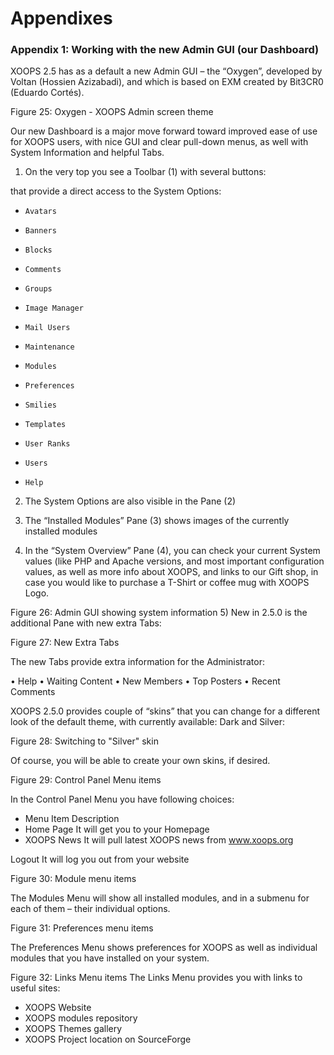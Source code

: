 # Appendixes

### Appendix 1: Working with the new Admin GUI (our Dashboard)


XOOPS 2.5 has as a default a new Admin GUI – the “Oxygen”, developed by Voltan (Hossien Azizabadi), and which is based on EXM created by Bit3CR0 (Eduardo Cortés).

 

Figure 25: Oxygen - XOOPS Admin screen theme

Our new Dashboard is a major move forward toward improved ease of use for XOOPS users, with nice GUI and clear pull-down menus, as well with System Information and helpful Tabs.

1) On the very top you see a Toolbar (1) with several buttons:
 
that provide a direct access to the System Options:

-	  Avatars
-	  Banners 
-	  Blocks 
-	  Comments 
-	  Groups 
-	  Image Manager
-	  Mail Users
-	  Maintenance
-	  Modules
-	  Preferences
-	  Smilies
-	  Templates
-	  User Ranks
-	  Users
-	  Help

2) The System Options are also visible in the Pane (2) 

3) The “Installed Modules” Pane (3) shows images of the currently installed modules

4) In the “System Overview” Pane (4),  you can check your current System values (like PHP and Apache versions, and most important configuration values, as well as more info about XOOPS, and links to our Gift shop, in case you would like to purchase a T-Shirt or coffee mug with XOOPS Logo.

  

Figure 26: Admin GUI showing system information
5) New in 2.5.0 is the additional Pane with new extra Tabs:
 
Figure 27: New Extra Tabs

The new Tabs provide extra information for the Administrator:

•	  Help 
•	  Waiting Content 
•	  New Members 
•	  Top Posters 
•	  Recent Comments 


XOOPS 2.5.0 provides couple of “skins” that you can change for a different look of the default theme, with currently available: Dark and Silver: 

  

Figure 28: Switching to "Silver" skin

Of course, you will be able to create your own skins, if desired.

  

Figure 29: Control Panel Menu items

In the Control Panel Menu you have following choices:


- Menu Item	Description
- Home Page	It will get you to your Homepage
- XOOPS News	It will pull latest XOOPS news from www.xoops.org 


Logout	It will log you out from your website



  

Figure 30: Module menu items

The Modules Menu will show all installed modules, and in a submenu for each of them – their individual options.

  

Figure 31: Preferences menu items

The Preferences Menu shows preferences for XOOPS as well as individual modules that you have installed on your system.

  

Figure 32: Links Menu items
The Links Menu provides you with links to useful sites:

-	XOOPS Website
-	XOOPS modules repository
-	XOOPS Themes gallery
-	XOOPS Project location on SourceForge

 
